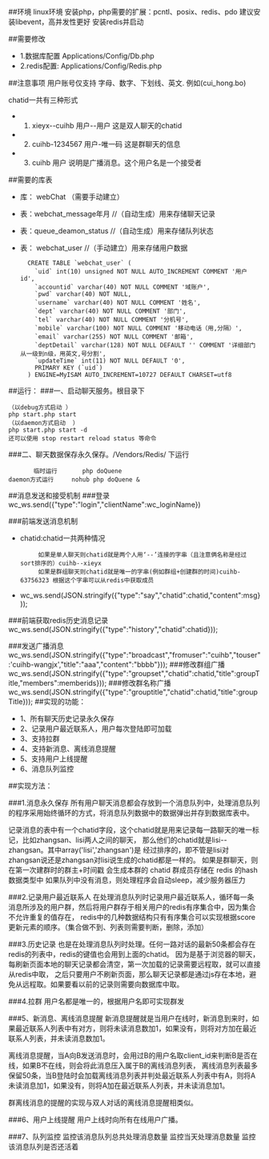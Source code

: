 ##环境
linux环境
安装php，php需要的扩展：pcntl、posix、redis、pdo
建议安装libevent，高并发性更好
安装redis并启动

##需要修改
- 1.数据库配置 Applications/Config/Db.php
- 2.redis配置: Applications/Config/Redis.php

##注意事项
用户账号仅支持 字母、数字、下划线、英文.  例如(cui_hong.bo)

chatid一共有三种形式
- 1. xieyx--cuihb  用户--用户   这是双人聊天的chatid
- 2. cuihb-1234567 用户-唯一码   这是群聊天的信息
- 3. cuihb         用户                 说明是广播消息。这个用户名是一个接受者


##需要的库表 
- 库： webChat （需要手动建立）
- 表：webchat_message年月       //（自动生成）用来存储聊天记录
- 表：queue_deamon_status  //（自动生成）用来存储队列状态
- 表： webchat_user		 //（手动建立）用来存储用户数据

  		CREATE TABLE `webchat_user` (
		  `uid` int(10) unsigned NOT NULL AUTO_INCREMENT COMMENT '用户id',
		  `accountid` varchar(40) NOT NULL COMMENT '域账户',
		  `pwd` varchar(40) NOT NULL,
		  `username` varchar(40) NOT NULL COMMENT '姓名',
		  `dept` varchar(40) NOT NULL COMMENT '部门',
		  `tel` varchar(40) NOT NULL COMMENT '分机号',
		  `mobile` varchar(100) NOT NULL COMMENT '移动电话（用,分隔）',
		  `email` varchar(255) NOT NULL COMMENT '邮箱',
		  `deptDetail` varchar(128) NOT NULL DEFAULT '' COMMENT '详细部门从一级到n级，用英文,号分割',
		  `updateTime` int(11) NOT NULL DEFAULT '0',
		  PRIMARY KEY (`uid`)
		) ENGINE=MyISAM AUTO_INCREMENT=10727 DEFAULT CHARSET=utf8

##运行：
###一、启动聊天服务。根目录下

	（以debug方式启动 ） 
	php start.php start
	（以daemon方式启动  ）
	php start.php start -d
	还可以使用 stop restart reload status 等命令
	
###二、聊天数据保存永久保存。/Vendors/Redis/ 下运行

           临时运行    	  php doQuene 
	daemon方式运行     nohub php doQuene &


##消息发送和接受机制
###登录
	wc_ws.send({"type":"login","clientName":wc_loginName})

###前端发送消息机制
- chatid:chatid一共两种情况

	       如果是单人聊天则chatid就是两个人用‘--’连接的字串（且注意俩名称是经过sort排序的）cuihb--xieyx
	       如果是群组聊天则chatid就是唯一的字串(例如群组+创建群的时间)cuihb-63756323 根据这个字串可以从redis中获取成员
- wc_ws.send(JSON.stringify({"type":"say","chatid":chatid,"content":msg}));

###前端获取redis历史消息记录
	wc_ws.send(JSON.stringify({"type":"history","chatid":chatid}));
	
###发送广播消息
	wc_ws.send(JSON.stringify({"type":"broadcast","fromuser":"cuihb","touser":'cuihb-wangjx',"title":"aaa","content":"bbbb"}));
###修改群组广播
	wc_ws.send(JSON.stringify({"type":"groupset","chatid":chatid,"title":groupTitle,"members":memberids}));
###修改群名称广播
	wc_ws.send(JSON.stringify({"type":"grouptitle","chatid":chatid,"title":groupTitle}));
##实现的功能：
- 1、所有聊天历史记录永久保存
- 2、记录用户最近联系人，用户每次登陆即可加载
- 3、支持拉群
- 4、支持新消息、离线消息提醒
- 5、支持用户上线提醒
- 6、消息队列监控

##实现方法：

###1.消息永久保存
 所有用户聊天消息都会存放到一个消息队列中，处理消息队列的程序采用始终循环的方式，将消息队列数据中的数据弹出并存到数据库表中。
 
 记录消息的表中有一个chatid字段，这个chatid就是用来记录每一路聊天的唯一标记，比如zhangsan、lisi两人之间的聊天，
 那么他们的chatid就是lisi--zhangsan。其中array('lisi','zhangsan')是
 经过排序的，即不管是lisi对zhangsan说还是zhangsan对lisi说生成的chatid都是一样的。
 如果是群聊天，则在第一次建群时的群主+时间戳 会生成本群的 chatid 群成员存储在 redis 的hash数据类型中
  如果队列中没有消息，则处理程序会自动sleep，减少服务器压力
  
###2.记录用户最近联系人
 在处理消息队列时记录用户最近联系人，循环每一条消息所涉及的用户群，然后将用户群存于相关用户的redis有序集合中，因为集合不允许重复的值存在，
 redis中的几种数据结构只有有序集合可以实现根据score更新元素的顺序。（集合做不到、列表则需要判断，删除，添加）

###3.历史记录
 也是在处理消息队列时处理。任何一路对话的最新50条都会存在redis的列表中，redis的键值也会用到上面的chatid。
 因为是基于浏览器的聊天，每刷新页面本地的聊天记录都会清空，第一次加载的记录需要远程取，就可以直接从redis中取，
 之后只要用户不刷新页面，那么聊天记录都是通过js存在本地，避免从远程取。如果要看以前的记录则需要向数据库中取。
 
###4.拉群
 用户名都是唯一的，根据用户名即可实现群发
 
 ###5、新消息、离线消息提醒
 新消息提醒就是当用户在线时，新消息到来时，如果最近联系人列表中有对方，则将未读消息数加1，如果没有，则将对方加在最近联系人列表，并未读消息数加1。
 
 离线消息提醒，当A向B发送消息时，会用过B的用户名取client_id来判断B是否在线，如果B不在线，则会将此消息压入属于B的离线消息列表，
 离线消息列表最多保留50条，当B登陆时会加载离线消息列表并判处最近联系人列表中有A，则将A未读消息加1，如果没有，则将A加在最近联系人列表，并未读消息加1。
 
 群离线消息的提醒的实现与双人对话的离线消息提醒相类似。

###6、用户上线提醒
 用户上线时向所有在线用户广播。
 
###7、队列监控
 监控该消息队列总共处理消息数量
 监控当天处理消息数量
 监控该消息队列是否还活着
